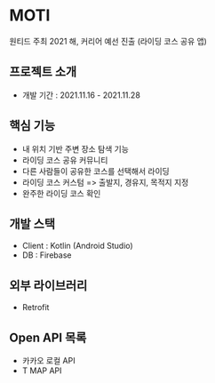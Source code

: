 # MOTI
원티드 주최 2021 해, 커리어 예선 진출 (라이딩 코스 공유 앱)


## 프로젝트 소개 
- 개발 기간 : 2021.11.16 - 2021.11.28

## 핵심 기능
- 내 위치 기반 주변 장소 탐색 기능
- 라이딩 코스 공유 커뮤니티
- 다른 사람들이 공유한 코스를 선택해서 라이딩
- 라이딩 코스 커스텀 => 출발지, 경유지, 목적지 지정
- 완주한 라이딩 코스 확인


## 개발 스택 
- Client : Kotlin (Android Studio)
- DB : Firebase

## 외부 라이브러리 
- Retrofit


## Open API 목록 
- 카카오 로컬 API
- T MAP API
